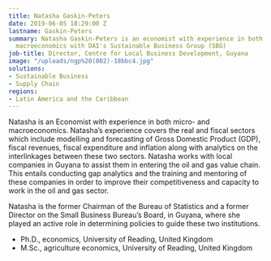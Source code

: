 ```yaml
---
title: Natasha Gaskin-Peters
date: 2019-06-05 18:29:00 Z
lastname: Gaskin-Peters
summary: Natasha Gaskin-Peters is an economist with experience in both micro- and
  macroeconomics with DAI's Sustainable Business Group (SBG)
job-title: Director, Centre for Local Business Development, Guyana
image: "/uploads/ngp%20(002)-18bbc4.jpg"
solutions:
- Sustainable Business
- Supply Chain
regions:
- Latin America and the Caribbean
---
```


Natasha is an Economist with experience in both micro- and macroeconomics. Natasha’s experience covers the real and fiscal sectors which include modelling and forecasting of Gross Domestic Product (GDP), fiscal revenues, fiscal expenditure and inflation along with analytics on the interlinkages between these two sectors. Natasha works with local companies in Guyana to assist them in entering the oil and gas value chain. This entails conducting gap analytics and the training and mentoring of these companies in order to improve their competitiveness and capacity to work in the oil and gas sector. 

Natasha is the former Chairman of the Bureau of Statistics and a former Director on the Small Business Bureau’s Board, in Guyana, where she played an active role in determining policies to guide these two institutions. 

* Ph.D., economics, University of Reading, United Kingdom
* M.Sc., agriculture economics, University of Reading, United Kingdom